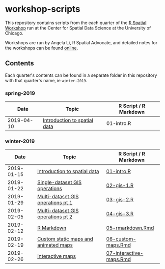 
workshop-scripts
================

This repository contains scripts from the each quarter of the [R Spatial Workshop](https://spatialanalysis.github.io/events/) run at the Center for Spatial Data Science at the University of Chicago.

Workshops are run by Angela Li, R Spatial Advocate, and detailed notes for the workshops can be found [online](https://spatialanalysis.github.io/workshop-notes/).

Contents
--------

Each quarter's contents can be found in a separate folder in this repository with that quarter's name, ie `winter-2019`.

### spring-2019

| Date       | Topic                                                                                                              | R Script / R Markdown |
|------------|--------------------------------------------------------------------------------------------------------------------|-----------------------|
| 2019-04-10 | [Introduction to spatial data](https://spatialanalysis.github.io/workshop-notes/introduction-to-spatial-data.html) | 01-intro.R            |

### winter-2019

| Date       | Topic                                                                                                                                         | R Script / R Markdown                                                                                                  |
|------------|-----------------------------------------------------------------------------------------------------------------------------------------------|------------------------------------------------------------------------------------------------------------------------|
| 2019-01-15 | [Introduction to spatial data](https://spatialanalysis.github.io/workshop-notes/introduction-to-spatial-data.html)                            | [01-intro.R](https://github.com/spatialanalysis/workshop-scripts/blob/master/R/01-intro.R)                             |
| 2019-01-22 | [Single-dataset GIS operations](https://spatialanalysis.github.io/workshop-notes/single-dataset-gis-operations.html)                          | [02-gis-1.R](https://github.com/spatialanalysis/workshop-scripts/blob/master/R/02-gis-1.R)                             |
| 2019-01-29 | [Multi-dataset GIS operations pt 1](https://spatialanalysis.github.io/workshop-notes/multiple-dataset-gis-operations-visualization.html)      | [03-gis-2.R](https://github.com/spatialanalysis/workshop-scripts/blob/master/R/03-gis-2.R)                             |
| 2019-02-05 | [Multi-dataset GIS operations pt 2](https://spatialanalysis.github.io/workshop-notes/multiple-dataset-gis-operations-visualization-pt-2.html) | [04-gis-3.R](https://github.com/spatialanalysis/workshop-scripts/blob/master/R/04-gis-3.R)                             |
| 2019-02-12 | [R Markdown](https://spatialanalysis.github.io/workshop-notes/r-markdown-and-custom-maps.html)                                                | [05-rmarkdown.Rmd](https://github.com/spatialanalysis/workshop-scripts/blob/master/doc/05-rmarkdown.Rmd)               |
| 2019-02-19 | [Custom static maps and animated maps](https://spatialanalysis.github.io/workshop-notes/custom-and-animated-maps.html)                        | [06-custom-maps.Rmd](https://github.com/spatialanalysis/workshop-scripts/blob/master/doc/06-custom-maps.Rmd)           |
| 2019-02-26 | [Interactive maps](https://spatialanalysis.github.io/workshop-notes/interactive-maps.html)                                                    | [07-interactive-maps.Rmd](https://github.com/spatialanalysis/workshop-scripts/blob/master/doc/07-interactive-maps.Rmd) |
